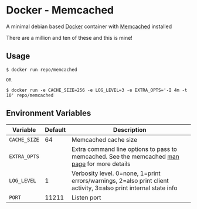 # Docker - Memcached

A minimal debian based [Docker](http://www.docker.com) container with [Memcached](http://memcached.org/) installed

There are a million and ten of these and this is mine!

## Usage

```
$ docker run repo/memcached

OR

$ docker run -e CACHE_SIZE=256 -e LOG_LEVEL=3 -e EXTRA_OPTS='-I 4m -t 10' repo/memcached
```

## Environment Variables

| Variable | Default | Description |
|----------|---------|-------------|
| `CACHE_SIZE` | 64 | Memcached cache size |
| `EXTRA_OPTS` | | Extra command line options to pass to memcached. See the memcached [man page](http://linux.die.net/man/1/memcached) for more details |
| `LOG_LEVEL` | 1 | Verbosity level. 0=none, 1=print errors/warnings, 2=also print client activity, 3=also print internal state info |
| `PORT` | 11211 | Listen port |